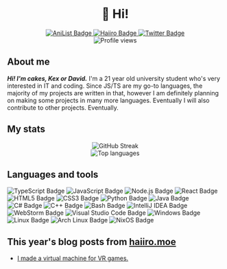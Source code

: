 <div id="header" align="center">
  <h1>👋 Hi!</h1>
</div>

<div id="badges" align="center">
  <a href="https://anilist.co/user/cakes">
    <img src="https://img.shields.io/badge/AniList-blue?style=for-the-badge&logo=anilist&logoColor=white" alt="AniList Badge"/>
  </a>
  <a href="https://haiiro.moe">
    <img src="https://img.shields.io/badge/Haiiro-gray?style=for-the-badge&logo=html5&logoColor=white" alt="Haiiro Badge"/>
  </a>
  <a href="https://twitter.com/cakeswastaken">
    <img src="https://img.shields.io/badge/Twitter-cyan?style=for-the-badge&logo=twitter&logoColor=gray" alt="Twitter Badge"/>
  </a>
</div>

<div id="views" align="center">
  <img src="https://komarev.com/ghpvc/?username=Kex1016" alt="Profile views">
</div>

<div id="content" align="left">
  <h2>About me</h2>
  <p>
    <b><em>Hi! I'm cakes, Kex or David.</em></b> I'm a 21 year old university student who's very interested in IT and coding. Since JS/TS are my go-to languages, the majority of my projects are written in that, however I am definitely planning on making some projects in many more languages. Eventually I will also contribute to other projects. Eventually.
  </p>
</div>

<div id="stats" align="left">
  <div>
    <h2>My stats</h2>
  </div>
  <div align="center">
    <picture>
      <source
        srcset="https://streak-stats.demolab.com?user=Kex1016&theme=dark&background=000000"
        media="(prefers-color-scheme: dark)"
      />
      <source
        srcset="https://streak-stats.demolab.com?user=Kex1016&background=ffffff"
        media="(prefers-color-scheme: light), (prefers-color-scheme: no-preference)"
      />
      <img src="https://streak-stats.demolab.com?user=Kex1016" alt="GitHub Streak" />
  </picture>
  </div>

  <div align="center">
    <img src="https://github-readme-stats.vercel.app/api/top-langs/?username=Kex1016&layout=compact&theme=vision-friendly-dark" alt="Top languages">
  </div>
</div>

<div id="languages" align="left">
  <div>
    <h2>Languages and tools</h2>
  </div>
  <div>
    <!-- TypeScript -->
    <img src="https://img.shields.io/badge/TypeScript-007ACC?style=for-the-badge&logo=typescript&logoColor=white" alt="TypeScript Badge"/>
    <!-- JavaScript -->
    <img src="https://img.shields.io/badge/JavaScript-F7DF1E?style=for-the-badge&logo=javascript&logoColor=black" alt="JavaScript Badge"/>
    <!-- Node.js -->
    <img src="https://img.shields.io/badge/Node.js-339933?style=for-the-badge&logo=node.js&logoColor=white" alt="Node.js Badge"/>
    <!-- React -->
    <img src="https://img.shields.io/badge/React-61DAFB?style=for-the-badge&logo=react&logoColor=black" alt="React Badge"/>
    <!-- HTML5 -->
    <img src="https://img.shields.io/badge/HTML5-E34F26?style=for-the-badge&logo=html5&logoColor=white" alt="HTML5 Badge"/>
    <!-- CSS3 -->
    <img src="https://img.shields.io/badge/CSS3-1572B6?style=for-the-badge&logo=css3&logoColor=white" alt="CSS3 Badge"/>
    <!-- Python -->
    <img src="https://img.shields.io/badge/Python-3776AB?style=for-the-badge&logo=python&logoColor=white" alt="Python Badge"/>
    <!-- Java -->
    <img src="https://img.shields.io/badge/Java-007396?style=for-the-badge&logo=openjdk&logoColor=white" alt="Java Badge"/>
    <!-- C# -->
    <img src="https://img.shields.io/badge/C%23-239120?style=for-the-badge&logo=csharp&logoColor=white" alt="C# Badge"/>
    <!-- C++ -->
    <img src="https://img.shields.io/badge/C%2B%2B-00599C?style=for-the-badge&logo=c%2B%2B&logoColor=white" alt="C++ Badge"/>
    <!-- Bash -->
    <img src="https://img.shields.io/badge/Bash-4EAA25?style=for-the-badge&logo=gnu-bash&logoColor=white" alt="Bash Badge"/>
    <!-- IntelliJ -->
    <img src="https://img.shields.io/badge/IntelliJ%20IDEA-000000?style=for-the-badge&logo=intellij-idea&logoColor=white" alt="IntelliJ IDEA Badge"/>
    <!-- WebStorm -->
    <img src="https://img.shields.io/badge/WebStorm-000000?style=for-the-badge&logo=webstorm&logoColor=white" alt="WebStorm Badge"/>
    <!-- VSCode -->
    <img src="https://img.shields.io/badge/Visual%20Studio%20Code-007ACC?style=for-the-badge&logo=visual-studio-code&logoColor=white" alt="Visual Studio Code Badge"/>
    <img src="https://img.shields.io/badge/Windows-0078D6?style=for-the-badge&logo=windows&logoColor=white" alt="Windows Badge"/>
    <!-- Linux -->
    <img src="https://img.shields.io/badge/Linux-FCC624?style=for-the-badge&logo=linux&logoColor=black" alt="Linux Badge"/>
    <!-- Arch -->
    <img src="https://img.shields.io/badge/Arch%20Linux-1793D1?style=for-the-badge&logo=arch-linux&logoColor=white" alt="Arch Linux Badge"/>
    <!-- NixOS -->
    <img src="https://img.shields.io/badge/NixOS-5277C3?style=for-the-badge&logo=nixos&logoColor=white" alt="NixOS Badge"/>

  </div>
</div>

## This year's blog posts from [haiiro.moe](https://haiiro.moe)

<!-- BLOG-POST-LIST:START -->
- [I made a virtual machine for VR games.](https://haiiro.moe/p/kvm-passthrough-vr/)
<!-- BLOG-POST-LIST:END -->
